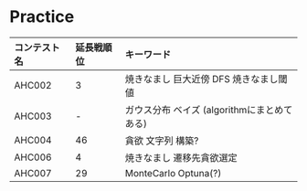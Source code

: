 # Practice

| コンテスト名 | 延長戦順位 | キーワード |
| :- | :- | :- |
| AHC002 | 3 | 焼きなまし 巨大近傍 DFS 焼きなまし閾値  |
| AHC003 | - | ガウス分布 ベイズ (algorithmにまとめてある) | 
| AHC004 | 46 | 貪欲 文字列 構築?  |
| AHC006 | 4 | 焼きなまし 遷移先貪欲選定  |
| AHC007 | 29  | MonteCarlo Optuna(?) |
